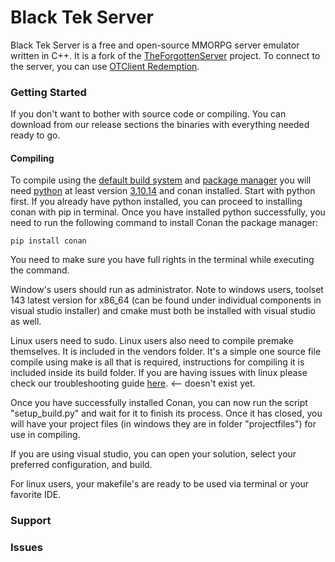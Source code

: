 Black Tek Server
===============

Black Tek Server is a free and open-source MMORPG server emulator written in C++. It is a fork of the [TheForgottenServer](https://github.com/otland/forgottenserver) project. To connect to the server, you can use [OTClient Redemption](https://github.com/mehah/otclient).

### Getting Started
If you don't want to bother with source code or compiling. You can download from our release sections the binaries with everything needed ready to go.

#### Compiling 
To compile using the [default build system](https://premake.github.io/) and [package manager](https://conan.io/) you will need [python](https://www.python.org/) at least version [3.10.14](https://www.python.org/downloads/release/python-31014/) and conan installed. 
Start with python first. If you already have python installed, you can proceed to installing conan with pip in terminal.
Once you have installed python successfully, you need to run the following command to install Conan the package manager:

    pip install conan

You need to make sure you have full rights in the terminal while executing the command.

Window's users should run as administrator.
Note to windows users, toolset 143 latest version for x86_64 (can be found under individual components in visual studio installer) and cmake must both be installed with visual studio as well. 

Linux users need to sudo.
Linux users also need to compile premake themselves. It is included in the vendors folder. It's a simple one source file compile using make is all that is required, instructions for compiling it is included inside its build folder. 
If you are having issues with linux please check our troubleshooting guide [here](). <-- doesn't exist yet.

Once you have successfully installed Conan, you can now run the script "setup_build.py" and wait for it to finish its process. Once it has closed, you will have your project files (in windows they are in folder "projectfiles") for use in compiling. 

If you are using visual studio, you can open your solution, select your preferred configuration, and build. 

For linux users, your makefile's are ready to be used via terminal or your favorite IDE. 

### Support
### Issues
